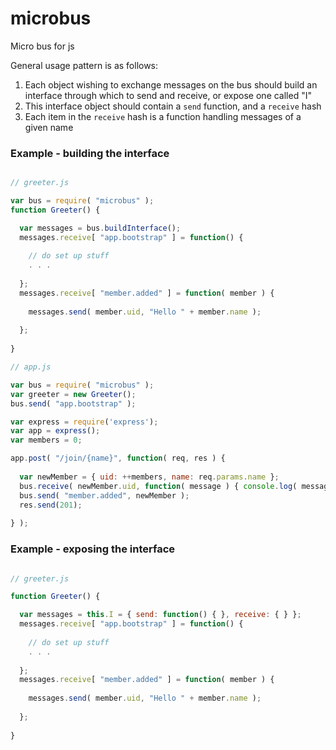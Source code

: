 microbus
========

Micro bus for js

General usage pattern is as follows:

1. Each object wishing to exchange messages on the bus should build an interface through which to send and receive, or expose one called "I"
2. This interface object should contain a `send` function, and a `receive` hash
3. Each item in the `receive` hash is a function handling messages of a given name

### Example - building the interface

````javascript

// greeter.js

var bus = require( "microbus" );
function Greeter() {

  var messages = bus.buildInterface();
  messages.receive[ "app.bootstrap" ] = function() {
  
    // do set up stuff
    . . .
    
  };
  messages.receive[ "member.added" ] = function( member ) {
  
    messages.send( member.uid, "Hello " + member.name );
    
  };
  
}

// app.js

var bus = require( "microbus" );
var greeter = new Greeter();
bus.send( "app.bootstrap" );

var express = require('express');
var app = express();
var members = 0;

app.post( "/join/{name}", function( req, res ) {
  
  var newMember = { uid: ++members, name: req.params.name };
  bus.receive( newMember.uid, function( message ) { console.log( message ); } );
  bus.send( "member.added", newMember );
  res.send(201);
  
} );
````

### Example - exposing the interface

````javascript

// greeter.js

function Greeter() {

  var messages = this.I = { send: function() { }, receive: { } };
  messages.receive[ "app.bootstrap" ] = function() {
  
    // do set up stuff
    . . .
    
  };
  messages.receive[ "member.added" ] = function( member ) {
  
    messages.send( member.uid, "Hello " + member.name );
    
  };
  
}

````
